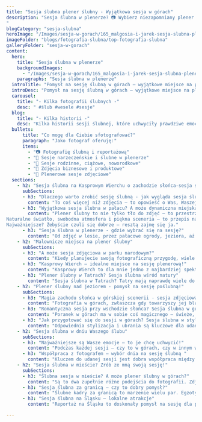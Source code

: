 ```yaml
---
title: "Sesja ślubna plener ślubny - Wyjątkowa sesja w górach"
description: "Sesja ślubna w plenerze? 📷 Wybierz niezapomniany plener ślubny w górach 🏔️. Fotografia plenerowa 🌿, która odda magię Waszego dnia ✨.
"
blogCategory: "sesja-slubna"
heroImage: "/Images/sesja-w-gorach/165_malgosia-i-jarek-sesja-slubna-plener-gora-zborow-jarek-olszewski-fotograf.JPG"
imageFolder: "blogs/fotografia-slubna/top-fotografia-slubna"
galleryFolder: "sesja-w-gorach"
content:
  hero:
    title: "Sesja ślubna w plenerze"
    backgroundImages:
      - "/Images/sesja-w-gorach/165_malgosia-i-jarek-sesja-slubna-plener-gora-zborow-jarek-olszewski-fotograf.JPG"
    paragraphs: "Sesja ślubna w plenerze"
  introTitle: "Pomysł na sesję ślubną w górach – wyjątkowe miejsce na plener ślubny na Kasprowym Wierchu"
  introDesc: "Pomysł na sesję ślubną w górach – wyjątkowe miejsce na plener ślubny na Kasprowym Wierchu"
  carousel:
    title: "- Kilka fotografii ślubnych -"
    desc: " #ślub #wesele #sesje"
  blog:
    title: "- Kilka historii -"
    desc: "Kilka historii sesji ślubnej, które uchwyciły prawdziwe emocje, miłość i wyjątkowe chwile par w pięknych, naturalnych sceneriach."
  bullets:
      title: "Co mogę dla Ciebie sfotografować?"
      paragraph: "Jako fotograf oferuję:"
      items:
        - "📷 Fotografię ślubną i reportażową"
        - "💍 Sesje narzeczeńskie i ślubne w plenerze"
        - "👶 Sesje rodzinne, ciążowe, noworodkowe"
        - "💼 Zdjęcia biznesowe i produktowe"
        - "🌳 Plenerowe sesje zdjęciowe"
  sections:
    - h2: "Sesja ślubna na Kasprowym Wierchu o zachodzie słońca-sesja ślubna w plenerze"
      subSections:
      - h3: "Dlaczego warto zrobić sesję ślubną - jak wygląda sesja ślubna?"
        content: "To coś więcej niż zdjęcia – to opowieść o Was, Waszej miłości i emocjach. Sesja zdjęciowa może się odbyć w ważnym dla Was dniu, kilka dni później w plenerze, albo jeszcze wcześniej – jako sesja narzeczeńska. Dla mnie jako fotografa najważniejsze jest, żebyście czuli się swobodnie. Bo to właśnie wtedy powstają najpiękniejsze kadry – naturalne, pełne emocji i prawdziwe. Nie musicie specjalnie przygotowywać się do sesji – naprawdę! Najważniejsze, żebyście przyszli z pozytywnym nastawieniem i byli sobą. Nie chodzi o idealne pozowanie czy sztywne ujęcia. Chodzi o emocje, spojrzenia, gesty – o Was."
      - h3: "Wyjątkowa sesja ślubna w pałacu? A może dynamiczna miejska sesja ślubna? Pomogę w wyborze miejsca na sesję ślubną!"
        content: "Plener ślubny to nie tylko tło do zdjęć – to przestrzeń, w której możecie być sobą. Jako fotograf uwielbiam, gdy miejsce sesji odzwierciedla Waszą energię i styl. Góry, las, jezioro, a może ukryte uliczki miasta? Każde z tych miejsc potrafi opowiedzieć inną historię.
Naturalne światło, swobodna atmosfera i piękna sceneria – to przepis na zdjęcia, które są prawdziwe i ponadczasowe. Plener pozwala uchwycić emocje, spojrzenia, drobne gesty – wszystko to, co buduje Waszą opowieść. Dlatego właśnie warto postawić na plener. To nie tylko wyjątkowe kadry, ale też wspomnienie – moment tylko dla Was, z dala od ślubnego zgiełku. A jeśli wybierzecie Tatry – pomogę zadbać o każdy szczegół, by było pięknie i bez stresu.
Najważniejsze? Żebyście czuli się dobrze – resztą zajmę się ja."
      - h3: "Sesja ślubna w plenerze - gdzie wybrać się na sesję?"
        content: "Od zdjęć w lesie, przez pałacowe ogrody, jeziora, aż po dzikie plaże i majestatyczne góry. Coraz częściej to właśnie Nasze polskie góry przyciągają pary, które marzą o czymś wyjątkowym. Plener ślubny w górach, szczególnie sesja ślubna na Kasprowym Wierchu to coś wyjątkowego. Możliwości pleneru ślubnego są naprawdę ogromne – wszystko zależy od tego, co Wam w duszy gra. Przy wyborze miejsca zawsze warto wziąć pod uwagę porę roku, pogodę i ewentualne pozwolenia – szczególnie w parkach narodowych. Ale spokojnie, pomogę Wam to wszystko ogarnąć. Dobry plan to podstawa pięknych zdjęć – a ja jestem tu po to, żeby stworzyć dla Was kadry, do których będziecie wracać przez całe życie."
    - h2: "Malownicze miejsca na plener ślubny"
      subSections:
      - h3: "A może sesja zdjęciowa w parku narodowym?"
        content: "Kiedy planujecie swoją fotograficzną przygodę, wiele par szuka czegoś naprawdę wyjątkowego – miejsca, które podkreśli Waszą miłość w sposób niepowtarzalny. Parki narodowe to dla mnie jedno z najpiękniejszych miejsc do fotografowania – sesja ślubna w lesie, niesamowite widoki, dziewicza przyroda i atmosfera, która sama w sobie jest magiczna. Uwielbiam wykorzystywać to naturalne piękno, by tworzyć dla Was romantyczne kadry, które będą pamiątką na całe życie. Jeśli kochacie góry i świeże powietrze, uchwycenie Waszych emocji w parku narodowym to strzał w dziesiątkę. Oczywiście, trzeba pamiętać o formalnościach, jak pozwolenia czy zasady obowiązujące w parku, ale nie martwcie się – pomogę Wam się przez to przeprowadzić. Razem zadbamy o każdy szczegół, aby sesja była nie tylko piękna, ale też spokojna i bezproblemowa. Zdjęcia zrobione w takim miejscu będą nie tylko odbiciem Waszej miłości, ale też opowieścią o Was i cudownej naturze, która Was otacza."
      - h3: "Kasprowy Wierch – idealne miejsce na sesję plenerową!"
        content: "Kasprowy Wierch to dla mnie jedno z najbardziej spektakularnych miejsc na stworzenie idealnej pamiątki z tego dnia. Tam, na szczycie, rozpościerają się niesamowite widoki i rozległe panoramy, które potrafią zamienić Wasze zdjęcia w prawdziwe dzieła sztuki. Uwielbiam łapać tam magiczne momenty – czy to zachód, czy wschód słońca – które dodają zdjęciom wyjątkowego klimatu. Oczywiście, plener na Kasprowym to logistyczne wyzwanie, ale powiem szczerze – każdy wysiłek się opłaca. Wyobraźcie sobie Pannę Młodą w zwiewnej sukni i Pana Młodego w eleganckim garniturze na tle potężnych gór – to są właśnie kadry, które zapadają w pamięć na całe życie. Przygotowanie jest kluczowe – ciepłe ubrania, dobra organizacja i sprawdzenie pogody to must-have. Jako fotograf muszę znać górskie warunki i działać tak, by wszystko przebiegało bezpiecznie i sprawnie. Choć to miejsce wymaga trochę więcej pracy, efekt końcowy jest naprawdę wyjątkowy i zdecydowanie warto go wybrać, jeśli marzycie o niezapomnianych, górskich i intymnych przeżyciach."
      - h3: "Plener ślubny w Tatrach? Sesja ślubna wśród natury"
        content: "Sesja ślubna w Tatrach? Tatry mają naprawdę wiele do zaoferowania, jeśli chodzi o fotografie – i Kasprowy Wierch to tylko jedno z wyjątkowych miejsc. Miejsca takie jak Dolina Chochołowska, Morskie Oko, Rusinowa Polana czy Dolina Pięciu Stawów – każde z tych miejsc ma swój niepowtarzalny klimat i pozwala stworzyć zupełnie inne, ale równie piękne fotografie Jako artysta chętnie wykorzystuję naturalne elementy – skały, wodospady, strumienie czy lasy – bo one dodają zdjęciom niezwykłej atmosfery i romantyzmu. Przy wyborze miejsca zawsze zwracam uwagę na to, jak łatwo będzie tam dotrzeć, jakie są warunki i jaka jest trudność trasy, bo komfort i bezpieczeństwo pary młodej są dla mnie priorytetem. Reportaż w Tatrach to dla mnie gwarancja nie tylko pięknych zdjęć, ale też niezapomnianych wspomnień, które zostają na całe życie. Zawsze chętnie doradzę i pomogę zaplanować wszystko tak, aby ten dzień był dla Was wyjątkowy i bez stresu."
    - h2: "Plener ślubny nad jeziorem - pomysł na sesję poślubną!"
      subSections:
      - h3: "Magia zachodu słońca w górskiej scenerii - sesja zdjęciowa w Tatrach"
        content: "Fotografia w górach, zwłaszcza gdy towarzyszy jej blask zachodzącego słońca, to dla mnie prawdziwa kwintesencja romantyzmu. Wyobrażam sobie Was – blisko siebie, otulonych ciepłym światłem, na tle majestatycznych szczytów Tatr. Ta niezwykła sceneria sama tworzy atmosferę, która pozwala uchwycić najprawdziwsze emocje i szczęście. W takich momentach naturalne światło zachodu słońca nadaje zdjęciom wyjątkową magię i głębię, którą uwielbiam wykorzystywać w swojej pracy. Oczywiście, planując zdjęcia o tej porze, zawsze bierzemy pod uwagę zmienne warunki pogodowe i logistykę, by wszystko przebiegło bez problemów. Jeśli zależy Wam na intymnych, pełnych naturalnego piękna ujęciach, zachód słońca w górach to strzał w dziesiątkę – razem stworzymy kadry, do których będziecie wracać z uśmiechem przez całe życie."
      - h3: "Romantyczna sesja przy wschodzie słońca? Sesja ślubna w górach"
        content: "Poranek w górach ma w sobie coś magicznego – świeże, chłodne powietrze i budząca się do życia natura tworzą wyjątkową aurę. Wschód słońca rozświetla niebo pięknymi, miękkimi kolorami, które doskonale oddają klimat tego momentu. Bardzo lubię tę porę dnia, bo światło jest wtedy niezwykle delikatne i pełne ciepła. Wyobrażam sobie Was – szczęśliwych, pełnych emocji, a Pannę Młodą w zwiewnej sukni na tle majestatycznych tatrzańskich szczytów. Wiem, że wczesna pobudka może być wyzwaniem, ale to właśnie ta chwila daje nam zdjęcia, które zapadają w pamięć na całe życie. Jeśli chcecie mieć wyjątkowe, naturalne i pełne magii zdjęcia, sesja o poranku w Tatrach będzie świetnym wyborem. Zawsze dbam o to, by znaleźć idealne miejsce i wykorzystać wschodzące słońce tak, by Wasze zdjęcia były niepowtarzalne i pełne prawdziwych emocji."
      - h3: "Jak przygotować się do sesji w górach? Sesja ślubna w stylu górskim"
        content: "Odpowiednia stylizacja i ubrania są kluczowe dla udanej sesji plenerowej. Wybierając miejsce na sesję w górach, warto postawić na wygodę i funkcjonalność, ale nie rezygnować z elegancji i stylu. Panna młoda może wybrać zwiewną suknię, która będzie pięknie prezentować się na wietrze, a Pan młody może zdecydować się na elegancki garnitur lub casualowy strój. Ważne jest, aby ubrania pasowały do krajobrazu i charakteru miejsca sesji. Planując sesję w Tatrach, warto zabrać ze sobą ciepłe ubrania, takie jak swetry, kurtki i szale, ponieważ pogoda w górach może być zmienna. Dodatki, takie jak kwiaty, welony, kapelusze czy szale, mogą dodać sesji zdjęciowej charakteru i uroku. Jako Wasz fotograf doradzę w wyborze odpowiedniej stylizacji i pomogę w stworzeniu spójnego i harmonijnego wizerunku pary młodej, aby zdjęcia ślubne były wyjątkowe i niezapomniane. Wykonanie sesji w dobrze dobranej stylizacji jest gwarancją pięknych kadrów, które będą odzwierciedlać Wasze osobowości i charakter miejsca sesji."
    - h2: "Sesja ślubna w dniu Waszego ślubu"
      subSections:
      - h3: "Najważniejsze są Wasze emocje – to je chcę uchwycić!"
        content: "Podczas każdej sesji – czy to w górach, czy w innym wyjątkowym miejscu – najważniejsze dla mnie są Wasze emocje. Uśmiechy, spojrzenia, subtelne gesty… to właśnie one tworzą prawdziwą historię. Uwielbiam łapać te niepozorne momenty: Wasze czułe spojrzenia, spontaniczny śmiech, delikatny dotyk dłoni. Jeśli sesja odbywa się blisko dnia ślubu, często udaje się jeszcze raz przeżyć wspomnienie pierwszego tańca, zakładania obrączek czy drobnych wzruszeń. Dla mnie fotografia to nie tylko ładne kadry – to opowieść o Was. Dlatego, jako Wasz fotograf ślubny, zawsze zachęcam, żebyście przed sesją powiedzieli mi, które chwile są dla Was najważniejsze. Dzięki temu mogę lepiej je uchwycić i stworzyć dla Was pamiątkę, która będzie żyła razem z Wami przez całe życie."
      - h3: "Współpraca z fotografem – wybór dnia na sesję ślubną "
        content: "Kluczem do udanej sesji jest dobra współpraca między nami. Zawsze zależy mi, żebyśmy przed spotkaniem usiedli razem i porozmawiali – o Waszych oczekiwaniach, pomysłach, o tym, kim jesteście i jak wygląda Wasza historia miłości. To pomaga mi stworzyć zdjęcia, które naprawdę Was oddają. Podczas sesji najważniejsze, żebyście zaufali mi i dali się ponieść emocjom. Ja zadbam o to, żebyście czuli się swobodnie i naturalnie, a czasem zaproponuję coś nowego, by dodać zdjęciom magii i świeżości. Otwartość i chęć do małych eksperymentów naprawdę robi różnicę. Jeśli marzycie o sesji w górach, upewnijcie się, że fotograf ma doświadczenie w takich warunkach – to ważne, bo góry potrafią zaskoczyć. Zawsze chętnie doradzę najlepsze miejsca i pomogę zaplanować wszystko tak, by było komfortowo i bezpiecznie."
    - h2: "Sesja ślubna w mieście? Zrób ze mną swoją sesję!"
      subSections:
      - h3: "Ślubna sesja w mieście? A może plener ślubny w górach?"
        content: "Są to dwa zupełnie różne podejścia do fotografii. Zdjęcia w mieście oferują nowoczesną, dynamiczną scenerię, idealną dla par, które cenią sobie miejski styl życia. Architektura, neonowe światła, graffiti – to wszystko może stanowić ciekawe tło dla zdjęć. Z kolei plener to powrót do natury, romantyczny klimat i możliwość wykorzystania malowniczych krajobrazów. Wybór zależy od preferencji pary młodej i ich charakteru. Warto pamiętać, że zarówno sesja ślubna w mieście, jak i sesja ślubna w plenerze wymagają odpowiedniego przygotowania i umiejętności fotografa. Wykonanie sesji zależy od pomysłu na plener ślubny, doboru miejsca na sesję oraz przygotowaniu sprzętu przez fotografa."
      - h3: "Sesja ślubna za granicą – czy to dobry pomysł?"
        content: "Ślubne kadry za granicą to marzenie wielu par. Egzotyczne widoki, unikalna architektura i niezapomniane wrażenia – to wszystko może sprawić, że zdjęcia ślubne będą naprawdę wyjątkowe. Jednak reportaż za granicą wiąże się z dodatkowymi kosztami i wyzwaniami logistycznymi. Należy uwzględnić koszty podróży, zakwaterowania, transportu sprzętu fotograficznego, a także formalności związane z uzyskaniem pozwoleń na fotografowanie w danym miejscu. Przed podjęciem decyzji warto dokładnie przeanalizować budżet i sprawdzić, czy cena sesji ślubnej jest adekwatna do oferowanych możliwości. Alternatywą dla sesji ślubnej za granicą może być sesja ślubna w górach, nad morzem lub w lesie – Polska oferuje wiele malowniczych miejsce na sesje."
      - h3: "Sesja ślubna na Śląsku – lokalne atrakcje"
        content: "Reportaż na Śląsku to doskonały pomysł na sesję dla par, które cenią sobie industrialny klimat i unikalną architekturę. Śląsk oferuje wiele ciekawych miejsce na sesje ślubne – od zabytkowych kopalni i hut, po nowoczesne centra kulturalne i parki.  Sesja plenerowa na Śląsku to także okazja do poznania historii i kultury regionu. Planując sesję, warto wziąć pod uwagę warunki pogodowe i dostępność wybranych miejsc. Sesja zdjęciowa na Śląsku może być doskonałą alternatywą dla sesji ślubnej w górach lub nad morzem, oferując oryginalną i niezapomnianą scenerię. Na Śląsku można zrobić sesję ślubną z ciekawym wykorzystaniem architektury."

---
```

